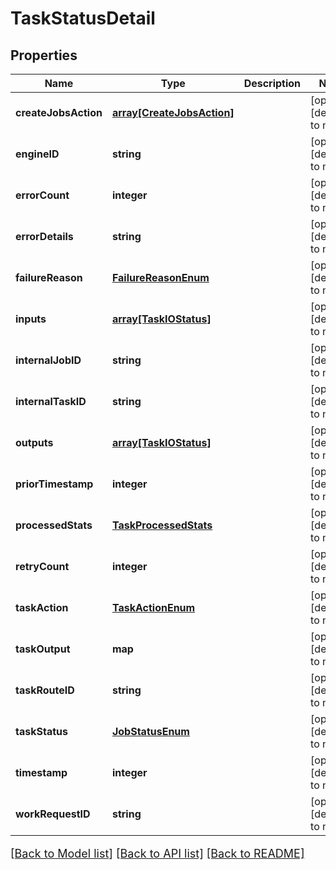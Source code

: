 # TaskStatusDetail

## Properties
Name | Type | Description | Notes
------------ | ------------- | ------------- | -------------
**createJobsAction** | [**array[CreateJobsAction]**](CreateJobsAction.md) |  | [optional] [default to null]
**engineID** | **string** |  | [optional] [default to null]
**errorCount** | **integer** |  | [optional] [default to null]
**errorDetails** | **string** |  | [optional] [default to null]
**failureReason** | [**FailureReasonEnum**](FailureReasonEnum.md) |  | [optional] [default to null]
**inputs** | [**array[TaskIOStatus]**](TaskIOStatus.md) |  | [optional] [default to null]
**internalJobID** | **string** |  | [optional] [default to null]
**internalTaskID** | **string** |  | [optional] [default to null]
**outputs** | [**array[TaskIOStatus]**](TaskIOStatus.md) |  | [optional] [default to null]
**priorTimestamp** | **integer** |  | [optional] [default to null]
**processedStats** | [**TaskProcessedStats**](TaskProcessedStats.md) |  | [optional] [default to null]
**retryCount** | **integer** |  | [optional] [default to null]
**taskAction** | [**TaskActionEnum**](TaskActionEnum.md) |  | [optional] [default to null]
**taskOutput** | **map** |  | [optional] [default to null]
**taskRouteID** | **string** |  | [optional] [default to null]
**taskStatus** | [**JobStatusEnum**](JobStatusEnum.md) |  | [optional] [default to null]
**timestamp** | **integer** |  | [optional] [default to null]
**workRequestID** | **string** |  | [optional] [default to null]

[[Back to Model list]](../README.md#documentation-for-models) [[Back to API list]](../README.md#documentation-for-api-endpoints) [[Back to README]](../README.md)

<style>
     p, ul, ol, li { font-size: 18px !important;}
</style>


